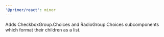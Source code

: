 ```yaml
---
'@primer/react': minor
---
```


Adds CheckboxGroup.Choices and RadioGroup.Choices subcomponents which format their children as a list.
